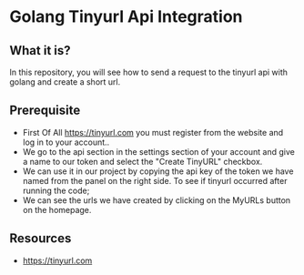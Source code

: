 # Golang Tinyurl Api Integration 

## What it is?

In this repository, you will see how to send a request to the tinyurl api with golang and create a short url.

## Prerequisite
- First Of All https://tinyurl.com you must register from the website and log in to your account..
- We go to the api section in the settings section of your account and give a name to our token and select the "Create TinyURL" checkbox.
- We can use it in our project by copying the api key of the token we have named from the panel on the right side.
 To see if tinyurl occurred after running the code;
- We can see the urls we have created by clicking on the MyURLs button on the homepage.

## Resources

- https://tinyurl.com

 
